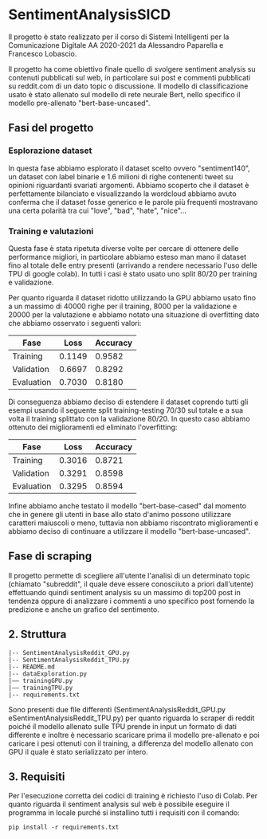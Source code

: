 # SentimentAnalysisSICD

Il progetto è stato realizzato per il corso di Sistemi Intelligenti per la Comunicazione Digitale AA 2020-2021 da Alessandro Paparella e Francesco Lobascio.

Il progetto ha come obiettivo finale quello di svolgere sentiment analysis su contenuti pubblicati sul web, in particolare sui post e commenti pubblicati su reddit.com di un dato topic o discussione. Il modello di classificazione usato è stato allenato sul modello di rete neurale Bert, nello specifico il modello pre-allenato "bert-base-uncased".

## Fasi del progetto
### Esplorazione dataset
In questa fase abbiamo esplorato il dataset scelto ovvero "sentiment140", un dataset con label binarie e 1.6 milioni di righe contenenti tweet su opinioni riguardanti svariati argomenti. Abbiamo scoperto che il dataset è perfettamente bilanciato e visualizzando la wordcloud abbiamo avuto conferma che il dataset fosse generico e le parole più frequenti mostravano una certa polarità tra cui "love", "bad", "hate", "nice"...

### Training e valutazioni
Questa fase è stata ripetuta diverse volte per cercare di ottenere delle performance migliori, in particolare abbiamo esteso man mano il dataset fino al totale delle entry presenti (arrivando a rendere necessario l'uso delle TPU di google colab). In tutti i casi è stato usato uno split 80/20 per training e validazione.

Per quanto riguarda il dataset ridotto utilizzando la GPU abbiamo usato fino a un massimo di 40000 righe per il training, 8000 per la validazione e 20000 per la valutazione e abbiamo notato una situazione di overfitting dato che abbiamo osservato i seguenti valori:

| Fase       | Loss   | Accuracy |
|------------|--------|----------|
| Training   | 0.1149 | 0.9582   |
| Validation | 0.6697 | 0.8292   |
| Evaluation | 0.7030 | 0.8180   |

Di conseguenza abbiamo deciso di estendere il dataset coprendo tutti gli esempi usando il seguente split training-testing 70/30 sul totale e a sua volta il training splittato con la validazione 80/20. In questo caso abbiamo ottenuto dei miglioramenti ed eliminato l'overfitting:

| Fase       | Loss   | Accuracy |
|------------|--------|----------|
| Training   | 0.3016 | 0.8721   |
| Validation | 0.3291 | 0.8598   |
| Evaluation | 0.3295 | 0.8594   |

Infine abbiamo anche testato il modello "bert-base-cased" dal momento che in genere gli utenti in base allo stato d'animo possono utilizzare caratteri maiuscoli o meno, tuttavia non abbiamo riscontrato miglioramenti e abbiamo deciso di continuare a utilizzare il modello "bert-base-uncased".

## Fase di scraping
Il progetto permette di scegliere all'utente l'analisi di un determinato topic (chiamato "subreddit", il quale deve essere conosciiuto a priori dall'utente) effettuando quindi sentiment analysis su un massimo di top200 post in tendenza oppure di analizzare i commenti a uno specifico post fornendo la predizione e anche un grafico del sentimento.


## 2. Struttura
```
|-- SentimentAnalysisReddit_GPU.py
|-- SentimentAnalysisReddit_TPU.py
|-- README.md
|-- dataExploration.py
|–– trainingGPU.py
|–– trainingTPU.py
|-- requirements.txt
```

Sono presenti due file differenti (SentimentAnalysisReddit_GPU.py eSentimentAnalysisReddit_TPU.py) per quanto riguarda lo scraper di reddit poiché il modello allenato sulle TPU prende in input un formato di dati differente e inoltre è necessario scaricare prima il modello pre-allenato e poi caricare i pesi ottenuti con il training, a differenza del modello allenato con GPU il quale è stato serializzato per intero.

## 3. Requisiti
Per l'esecuzione corretta dei codici di training è richiesto l'uso di Colab.
Per quanto riguarda il sentiment analysis sul web è possibile eseguire il programma in locale purché si installino tutti i requisiti con il comando:

`pip install -r requirements.txt`


